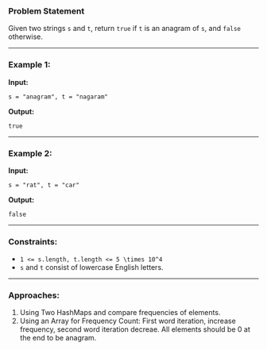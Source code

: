 ### Problem Statement

Given two strings `s` and `t`, return `true` if `t` is an anagram of `s`, and `false` otherwise.

---

### Example 1:

**Input:**
```plaintext
s = "anagram", t = "nagaram"
```

**Output:**
```plaintext
true
```

---

### Example 2:

**Input:**
```plaintext
s = "rat", t = "car"
```

**Output:**
```plaintext
false
```

---

### Constraints:

- `1 <= s.length, t.length <= 5 \times 10^4`
- `s` and `t` consist of lowercase English letters.

---

### Approaches:

1. Using Two HashMaps and compare frequencies of elements.
2. Using an Array for Frequency Count: First word iteration, increase frequency, second word iteration decreae. All elements should be 0 at the end to be anagram.
 
